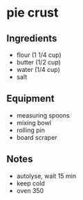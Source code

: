 # pie crust

## Ingredients

- flour (1 1/4 cup)
- butter (1/2 cup)
- water (1/4 cup)
- salt

## Equipment

- measuring spoons
- mixing bowl
- rolling pin
- board scraper

## Notes

- autolyse, wait 15 min
- keep cold
- oven 350
